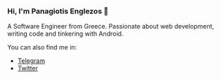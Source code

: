 ### Hi, I'm Panagiotis Englezos 👋

A Software Engineer from Greece. Passionate about web development, writing code and tinkering with Android.

You can also find me in:

* [Telegram](https://t.me/penglezos)
* [Twitter](https://twitter.com/englezosp)

<!--
**penglezos/penglezos** is a ✨ _special_ ✨ repository because its `README.md` (this file) appears on your GitHub profile.

Here are some ideas to get you started:

- 🔭 I’m currently working on ...
- 🌱 I’m currently learning ...
- 👯 I’m looking to collaborate on ...
- 🤔 I’m looking for help with ...
- 💬 Ask me about ...
- 📫 How to reach me: ...
- 😄 Pronouns: ...
- ⚡ Fun fact: ...
-->
